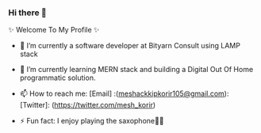 ### Hi there 👋


 ✨ Welcome To My Profile ✨

- 🔭 I’m currently a software developer at Bityarn Consult using LAMP stack
- 🌱 I’m currently learning MERN stack and building a Digital Out Of Home programmatic solution.
- 📫 How to reach me: [Email] :(meshackkipkorir105@gmail.com): [Twitter]: (https://twitter.com/mesh_korir)

- ⚡ Fun fact: I enjoy playing the saxophone🎷🎷

